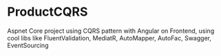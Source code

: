 # ProductCQRS
Aspnet Core project using CQRS pattern with Angular on Frontend, using cool libs like FluentValidation, MediatR, AutoMapper, AutoFac, Swagger, EventSourcing
